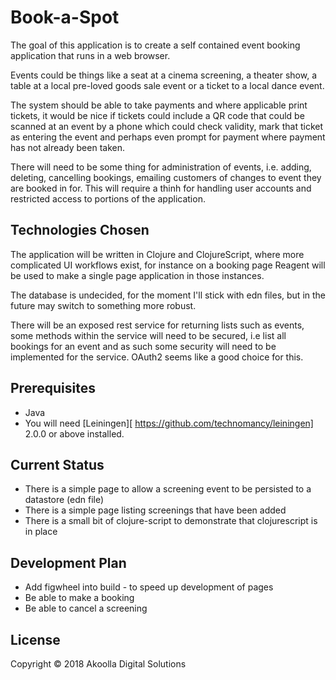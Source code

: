 # Book-a-Spot
The goal of this application is to create a self contained event booking application that runs in a web browser.

Events could be things like a seat at a cinema screening, a theater show, a table at a local pre-loved goods sale event or a ticket to a local dance event.

The system should be able to take payments and where applicable print tickets, it would be nice if tickets could include a QR code that could be scanned at an event by a phone which could check validity, mark that ticket as entering the event and perhaps even prompt for payment where payment has not already been taken.

There will need to be some thing for administration of events, i.e. adding, deleting, cancelling bookings, emailing customers of changes to event they are booked in for. This will require a thinh for handling user accounts and restricted access to portions of the application.

## Technologies Chosen
The application will be written in Clojure and ClojureScript, where more complicated UI workflows exist, for instance on a booking page Reagent will be used to make a single page application in those instances.

The database is undecided, for the moment I'll stick with edn files, but in the future may switch to something more robust.

There will be an exposed rest service for returning lists such as events, some methods within the service will need to be secured, i.e list all bookings for an event and as such some security will need to be implemented for the service. OAuth2 seems like a good choice for this.

## Prerequisites
- Java
- You will need [Leiningen][ https://github.com/technomancy/leiningen] 2.0.0 or above installed.

## Current Status
- There is a simple page to allow a screening event to be persisted to a datastore (edn file)
- There is a simple page listing screenings that have been added
- There is a small bit of clojure-script to demonstrate that clojurescript is in place

## Development Plan
- Add figwheel into build - to speed up development of pages
- Be able to make a booking
- Be able to cancel a screening

## License
Copyright © 2018 Akoolla Digital Solutions
